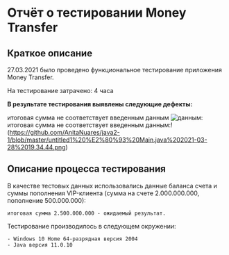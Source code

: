 # Отчёт о тестировании Money Transfer
## Краткое описание

27.03.2021 было проведено функциональное тестирование приложения Money Transfer.

На тестирование затрачено: 4 часа

**В результате тестирования выявлены следующие дефекты:**

итоговая сумма не соответствует введенным данным ![данным:](https://github.com/AnitaNuares/java2-1/blob/master/untitled1%20%E2%80%93%20Main.java%202021-03-28%2019.34.44.png)
итоговая сумма не соответствует введенным данным:!(https://github.com/AnitaNuares/java2-1/blob/master/untitled1%20%E2%80%93%20Main.java%202021-03-28%2019.34.44.png)

## Описание процесса тестирования

В качестве тестовых данных использовались данные баланса счета и суммы пополнения VIP-клиента (сумма на счете 2.000.000.000, пополнение 500.000.000):

    итоговая сумма 2.500.000.000 - ожидаемый результат.

Тестирование производилось в следующем окружении:

    - Windows 10 Home 64-разрядная версия 2004 
    - Java версия 11.0.10